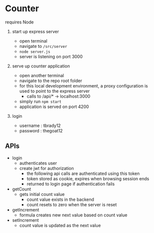# Counter

requires Node

1. start up express server
   - open terminal
   - navigate to `/src/server`
   - `node server.js`
   - server is listening on port 3000

2. serve up counter application
   - open another terminal
   - navigate to the repo root folder
   - for this local development environment, a proxy configuration is used to point to the express server
   	 - calls to /api/* -> localhost:3000
   - simply run `npm start`
   - application is served on port 4200

3. login
   - username : tbrady12
   - password : thegoat12

## APIs

* login
  - authenticates user
  - create jwt for authorization
    - the following api calls are authenticated using this token
    - token stored as cookie, expires when browsing session ends
    - returned to login page if authentication fails
* getCount
  - gets initial count value
    - count value exists in the backend
    - count resets to zero when the server is reset
* getIncrement
  - formula creates new next value based on count value
* setIncrement
  - count value is updated as the next value
